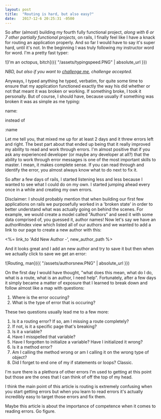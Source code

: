 ```yaml
---
layout: post
title:  "Routing is hard, but also easy?"
date:   2017-12-6 20:25:31 -0500
---
```


So after (almost) building my fourth fully functional project, *along with 6 or 7 other partially functional projects*, on rails, I finally feel like I have a knack for routing an application properly. And so far I would have to say it's super hard, until it's not. In the beginning I was truly following my instructor word for word. I'm a pretty fast typer:

![I'm an octopus, bitch]({{ "/assets/typingspeed.PNG" | absolute_url }})

*NBD, but also if you want to [challenge me](https://www.livechatinc.com/typing-speed-test/#/), challenge accepted.*

Anyways, I typed anything he typed, verbatim, for quite some time to ensure that my application functioned exactly the way his did whether or not that meant it was broken or working. If something broke, I took it personally. But of course, I should have, because usually if something was broken it was as simple as me typing:

name:

instead of

:name

Let me tell you, that mixed me up for at least 2 days and it threw errors left and right. The best part about that ended up being that it really improved my ability to read and work through errors. I'm almost positive that if you ask any experienced developer (or maybe any developer at all?) that the ability to work through error messages is one of the most important skills to master. I mean, it makes complete sense. If you can read through and identify the error, you almost always know what to do next to fix it.

So after a few days of rails, I started listening less and less because I wanted to see what I could do on my own. I started jumping ahead every once in a while and creating my own errors.

Disclaimer: I should probably mention that when building our first few applications on rails we purposefully worked in a 'broken state' in order to better understand what was actually going on behind the scenes. For example, we would create a model called "Authors" and seed it with some data comprised of, you guessed it, author names! Now let's say we have an author#index view which listed all of our authors and we wanted to add a link to our page to create a new author with this:

<%= link_to 'Add New Author -', new_author_path %>

And it looks great and I add an new author and try to save it but then when we actually click to save we get an error:

![Routing, man]({{ "/assets/authorsnew.PNG" | absolute_url }})

On the first day I would have thought, "what does this mean, what do I do, what is a route, what is an author, I need help". Fortunately, after a few days it simply became a matter of exposure that I learned to break down and follow almost like a map with questions:

1. Where is the error occuring?
2. What is the type of error that is occuring?

These two questions usually lead me to a few more:

1. Is it a routing error? If so, am I missing a route completely?
2. If not, is it a specific page that's breaking?
3. Is it a variable?
4. Have I misspelled that variable?
5. Have I forgotten to initialize a variable? Have I initialized it wrong?
6. Is it a method error?
7. Am I calling the method wrong or am I calling it on the wrong type of object?
8. Did I forget to end one of my if statements or loops? Classic.

I'm sure there is a plethora of other errors I'm used to getting at this point but those are the ones that I can think of off the top of my head.

I think the main point of this article is routing is extremely confusing when you start getting errors but when you learn to read errors it's actually incredibly easy to target those errors and fix them.

Maybe this article is about the importance of competence when it comes to reading errors. Go figure.
